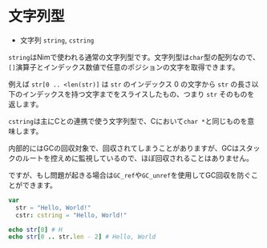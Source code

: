 # 文字列型

* 文字列 `string`, `cstring`

`string`はNimで使われる通常の文字列型です。文字列型は`char`型の配列なので、`[]`演算子とインデックス数値で任意のポジションの文字を取得できます。

例えば `str[0 .. <len(str)]` は `str` のインデックス 0 の文字から `str` の長さ以下のインデックスを持つ文字までをスライスしたもの、つまり `str` そのものを返します。

`cstring`は主にCとの連携で使う文字列型で、Cにおいて`char *`と同じものを意味します。

内部的にはGCの回収対象で、回収されてしまうことがありますが、GCはスタックのルートを控えめに監視しているので、ほぼ回収されることはありません。

ですが、もし問題が起きる場合は`GC_ref`や`GC_unref`を使用してGC回収を防ぐことができます。

```nim
var
  str = "Hello, World!"
  cstr: cstring = "Hello, World!"

echo str[0] # H
echo str[0 .. str.len - 2] # Hello, World
```